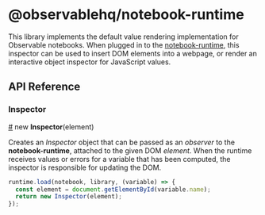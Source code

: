 # @observablehq/notebook-runtime

This library implements the default value rendering implementation for Observable notebooks. When plugged in to the [notebook-runtime](https://github.com/observablehq/notebook-runtime), this inspector can be used to insert DOM elements into a webpage, or render an interactive object inspector for JavaScript values.

## API Reference

### Inspector

<a href="#Inspector" name="Inspector">#</a> new <b>Inspector</b>(element)

Creates an *Inspector* object that can be passed as an *observer* to the **notebook-runtime**, attached to the given DOM *element*. When the runtime receives values or errors for a variable that has been computed, the inspector is responsible for updating the DOM.

```js
runtime.load(notebook, library, (variable) => {
  const element = document.getElementById(variable.name);
  return new Inspector(element);
});
```
